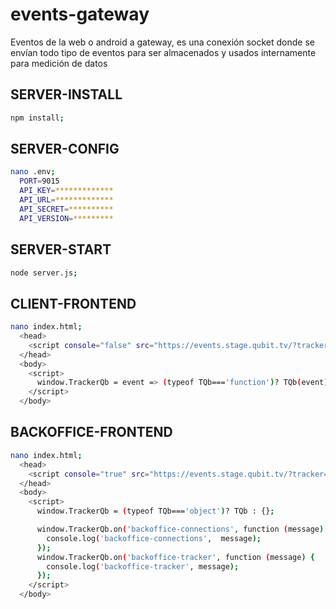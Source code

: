 # events-gateway

Eventos de la web o android a gateway, es una conexión socket donde se envían todo tipo de eventos para ser almacenados y usados  internamente para medición de datos

## SERVER-INSTALL
```bash
npm install;
```
## SERVER-CONFIG
```bash
nano .env;
  PORT=9015
  API_KEY=*************
  API_URL=*************
  API_SECRET=**********
  API_VERSION=*********
```
## SERVER-START
```bash
node server.js;
```
## CLIENT-FRONTEND
```bash
nano index.html;
  <head>
    <script console="false" src="https://events.stage.qubit.tv/?tracker=WEB-RDEWFQS"></script>
  </head>
  <body>
    <script>
      window.TrackerQb = event => (typeof TQb==='function')? TQb(event) : null;
    </script>
  </body>
```


## BACKOFFICE-FRONTEND
```bash
nano index.html;
  <head>
    <script console="true" src="https://events.stage.qubit.tv/?tracker=BAC-QDFGREE"></script>
  </head>
  <body>
    <script>
      window.TrackerQb = (typeof TQb==='object')? TQb : {};

      window.TrackerQb.on('backoffice-connections', function (message) {
        console.log('backoffice-connections',  message);
      });
      window.TrackerQb.on('backoffice-tracker', function (message) {
        console.log('backoffice-tracker', message);
      });
    </script>
  </body>
```
